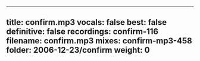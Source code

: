 
---
title: confirm.mp3
vocals: false
best: false
definitive: false
recordings: confirm-116
filename: confirm.mp3
mixes: confirm-mp3-458
folder: 2006-12-23/confirm
weight: 0
---
